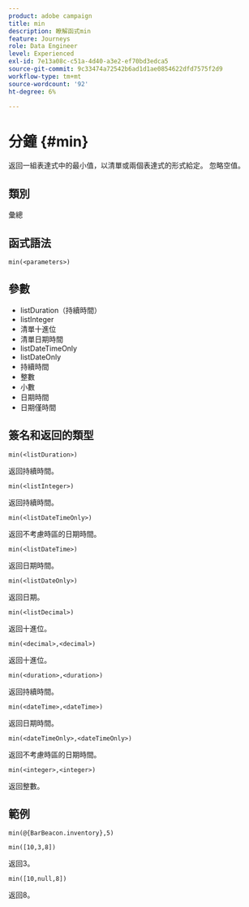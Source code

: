 ```yaml
---
product: adobe campaign
title: min
description: 瞭解函式min
feature: Journeys
role: Data Engineer
level: Experienced
exl-id: 7e13a08c-c51a-4d40-a3e2-ef70bd3edca5
source-git-commit: 9c33474a72542b6ad1d1ae0854622dfd7575f2d9
workflow-type: tm+mt
source-wordcount: '92'
ht-degree: 6%

---
```


# 分鐘 {#min}

返回一組表達式中的最小值，以清單或兩個表達式的形式給定。 忽略空值。

## 類別

彙總

## 函式語法

`min(<parameters>)`

## 參數

* listDuration（持續時間）
* listInteger
* 清單十進位
* 清單日期時間
* listDateTimeOnly
* listDateOnly
* 持續時間
* 整數
* 小數
* 日期時間
* 日期僅時間

## 簽名和返回的類型

`min(<listDuration>)`

返回持續時間。

`min(<listInteger>)`

返回持續時間。

`min(<listDateTimeOnly>)`

返回不考慮時區的日期時間。

`min(<listDateTime>)`

返回日期時間。

`min(<listDateOnly>)`

返回日期。

`min(<listDecimal>)`

返回十進位。

`min(<decimal>,<decimal>)`

返回十進位。

`min(<duration>,<duration>)`

返回持續時間。

`min(<dateTime>,<dateTime>)`

返回日期時間。

`min(<dateTimeOnly>,<dateTimeOnly>)`

返回不考慮時區的日期時間。

`min(<integer>,<integer>)`

返回整數。

## 範例

`min(@{BarBeacon.inventory},5)`

`min([10,3,8])`

返回3。

`min([10,null,8])`

返回8。
